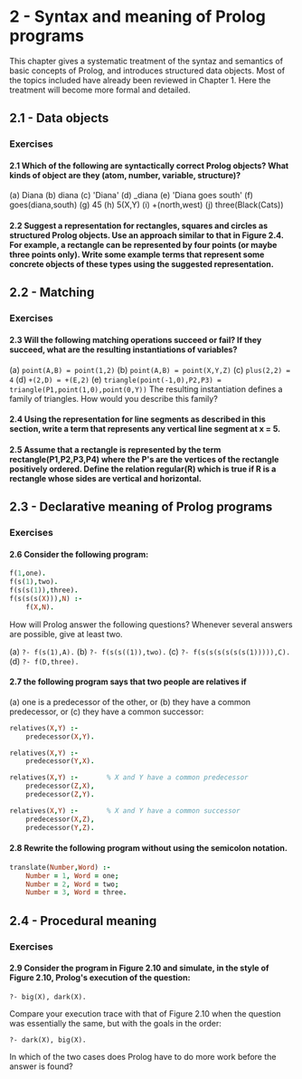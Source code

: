 # 2 - Syntax and meaning of Prolog programs

This chapter gives a systematic treatment of the syntaz and semantics of basic concepts of Prolog, and introduces structured data objects. Most of the topics included have already been reviewed in Chapter 1. Here the treatment will become more formal and detailed.

## 2.1 - Data objects

### Exercises 

#### 2.1 Which of the following are syntactically correct Prolog objects? What kinds of object are they (atom, number, variable, structure)?

(a) Diana
(b) diana
(c) 'Diana'
(d) _diana
(e) 'Diana goes south'
(f) goes(diana,south)
(g) 45
(h) 5(X,Y)
(i) +(north,west)
(j) three(Black(Cats))

#### 2.2 Suggest a representation for rectangles, squares and circles as structured Prolog objects. Use an approach similar to that in Figure 2.4. For example, a rectangle can be represented by four points (or maybe three points only). Write some example terms that represent some concrete objects of these types using the suggested representation.


## 2.2 - Matching

### Exercises 

#### 2.3 Will the following matching operations succeed or fail? If they succeed, what are the resulting instantiations of variables?

(a) `point(A,B) = point(1,2)`
(b) `point(A,B) = point(X,Y,Z)`
(c) `plus(2,2) = 4`
(d) `+(2,D) = +(E,2)`
(e) `triangle(point(-1,0),P2,P3) = triangle(P1,point(1,0),point(0,Y))`
    The resulting instantiation defines a family of triangles. How would you describe this family?

#### 2.4 Using the representation for line segments as described in this section, write a term that represents any vertical line segment at x = 5.

#### 2.5 Assume that a rectangle is represented by the term rectangle(P1,P2,P3,P4) where the P's are the vertices of the rectangle positively ordered. Define the relation regular(R) which is true if R is a rectangle whose sides are vertical and horizontal.

## 2.3 - Declarative meaning of Prolog programs

### Exercises

#### 2.6 Consider the following program:

```prolog
f(1,one).
f(s(1),two).
f(s(s(1)),three).
f(s(s(s(X))),N) :-
    f(X,N).
```

How will Prolog answer the following questions? Whenever several answers are possible, give at least two.

(a) `?- f(s(1),A).`
(b) `?- f(s(s((1)),two).` 
(c) `?- f(s(s(s(s(s(s(1))))),C).`
(d) `?- f(D,three).`

#### 2.7 the following program says that two people are relatives if

(a) one is a predecessor of the other, or
(b) they have a common predecessor, or
(c) they have a common successor:

```prolog
relatives(X,Y) :-
    predecessor(X,Y).

relatives(X,Y) :-
    predecessor(Y,X).

relatives(X,Y) :-       % X and Y have a common predecessor
    predecessor(Z,X),
    predecessor(Z,Y).

relatives(X,Y) :-       % X and Y have a common successor
    predecessor(X,Z),
    predecessor(Y,Z).
```

#### 2.8 Rewrite the following program without using the semicolon notation.

```prolog
translate(Number,Word) :-
    Number = 1, Word = one;
    Number = 2, Word = two;
    Number = 3, Word = three.
```

## 2.4 - Procedural meaning

### Exercises

#### 2.9 Consider the program in Figure 2.10 and simulate, in the style of Figure 2.10, Prolog's execution of the question:

```
?- big(X), dark(X).
```

Compare your execution trace with that of Figure 2.10 when the question was essentially the same, but with the goals in the order:

```
?- dark(X), big(X).
```

In which of the two cases does Prolog have to do more work before the answer is found?

